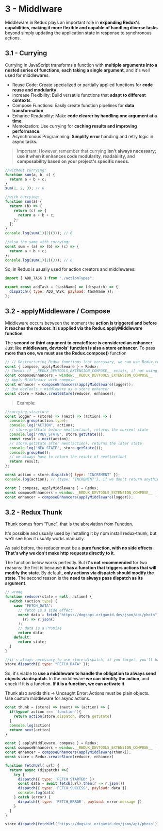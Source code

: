 # 3 - Middlware

Middleware in Redux plays an important role in **expanding Redux's capabilities, making it more flexible and capable of handling diverse tasks** beyond simply updating the application state in response to synchronous actions.

## 3.1 - Currying

Currying in JavaScript transforms a function with **multiple arguments into a nested series of functions, each taking a single argument**, and it's well used for middlewares.

- Reuse Code: Create specialized or partially applied functions for **code reuse and modularity**.
- Increase Flexibility: Build versatile functions that **adapt to different contexts**.
- Compose Functions: Easily create function pipelines for **data transformation**.
- Enhance Readability: Make **code clearer by handling one argument at a time**.
- Memoization: Use currying for **caching results and improving performance**.
- Asynchronous Programming: **Simplify error** handling and retry logic in async tasks.

> Important: However, remember that currying **isn't always necessary; use it when it enhances code modularity, readability, and composability based on your project's specific needs.**

```js
//without currying:
function sum(a, b, c) {
  return a + b + c;
}
sum(1, 2, 3); // 6
```

```js
//with currying:
function sum(a) {
  return (b) => {
    return (c) => {
      return a + b + c;
    };
  };
}
console.log(sum(1)(2)(3)); // 6

//also the same with currying:
const sum = (a) => (b) => (c) => {
  return a + b + c;
};
console.log(sum(1)(2)(3)); // 6
```

So, in Redux is usually used for action creators and middlewares:

```js
import { ADD_TASK } from "./actionTypes";

export const addTask = (taskName) => (dispatch) => {
  dispatch({ type: ADD_TASK, payload: taskName });
};
```

## 3.2 - applyMiddleware / Compose

Middleware occurs between the moment the **action is triggered and before it reaches the reducer. It is applied via the Redux.applyMiddleware function**

The **second or third argument to createStore is considered an enhancer**. Just like **middleware, devtools' function is also a store enhancer**. To pass **more than one, we must use the Redux.compose()** function

```js
// // Destructuring Redux functions (not necessary, we can use Redux.compose)
const { compose, applyMiddleware } = Redux;
// Checks if __REDUX_DEVTOOLS_EXTENSION_COMPOSE__ exists, if not using pure compose.
const composeEnhancers = window.__REDUX_DEVTOOLS_EXTENSION_COMPOSE__ || compose;
// Apply Middleware with compose
const enhancer = composeEnhancers(applyMiddleware(logger));
// Use devTools + middleware as a store enhancer
const store = Redux.createStore(reducer, enhancer);
```

> Example:

```js
//currying structure
const logger = (store) => (next) => (action) => {
  console.group(action.type);
  console.log("ACTION", action);
  // store.getState before next(action), returns the current state
  console.log("PREV_STATE", store.getState());
  const result = next(action);
  // store.getState after next(action), returns the later state
  console.log("NEW_STATE", store.getState());
  console.groupEnd();
  // we always have to return the result of next(action)
  return result;
};

const action = store.dispatch({ type: "INCREMENT" });
console.log(action); // {type: 'INCREMENT'}, if we don't return anything in the Middleware, here it will be undefined

const { compose, applyMiddleware } = Redux;
const composeEnhancers = window.__REDUX_DEVTOOLS_EXTENSION_COMPOSE__ || compose;
const enhancer = composeEnhancers(applyMiddleware(logger));
```

## 3.2 - Redux Thunk

Thunk comes from "Func", that is the abreviation from Function.

It's possible and usually used by installing it by npm install redux-thunk, but we'll see how it usually works manually. 

As said before, the reducer must be a **pure function, with no side effects. That's why we don't make http requests directly to it**.

The function below works perfectly. But **it's not recommended** for two reasons: the first is because **it has a function that triggers actions that will modify the state**. By default, **only actions via dispatch should modify the state**. The second reason is the **need to always pass dispatch as its argument**.

```js
// wrong
function reducer(state = null, action) {
  switch (action.type) {
    case "FETCH_DATA":
      // fetch is a side effect
      const data = fetch("https://dogsapi.origamid.dev/json/api/photo").then(
        (r) => r.json()
      );
      // data is a Promise
      return data;
    default:
      return state;
  }
}

//it's always necessary to use store.dispatch, if you forget, you'll have an error.
store.dispatch({ type: "FETCH_DATA" });
```

So, it's viable to **use a middleware to handle the obligation to always send objects via dispatch**. In the middleware **we can identify the action**, and check if it is a function. **If it is a function, we can activate it**.

Thunk also avoids this -> Uncaught Error: Actions must be plain objects. Use custom middleware for async actions.

```js
const thunk = (store) => (next) => (action) => {
  if(typeof action === 'function'){
    return action(store.dispatch, store.getState)
  }
  console.log(action)
  return next(action)
}

const { applyMiddleware, compose } = Redux;
const composeEnhancers = window.__REDUX_DEVTOOLS_EXTENSION_COMPOSE__ || compose;
const enhancer = composeEnhancers(applyMiddleware(thunk));
const store = Redux.createStore(reducer, enhancer)

function fetchUrl( url) {
  return async (dispatch) =>{
    try {
      dispatch({ type: 'FETCH_STARTED' })
      const data = await fetch(url).then(r => r.json())
      dispatch({ type: 'FETCH_SUCCESS', payload: data })
      console.log(data)
    } catch (error) {
      dispatch({ type: 'FETCH_ERROR', payload: error.message })
    }
  }
}

store.dispatch(fetchUrl('https://dogsapi.origamid.dev/json/api/photo'))
```

